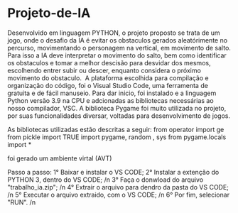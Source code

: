 # Projeto-de-IA 
Desenvolvido em linguagem PYTHON, o projeto proposto se trata de um jogo, onde o desafio da IA é evitar os obstaculos gerados aleatórimente no percurso, movimentando o personagem na vertical, em movimento de salto. Para isso a IA deve interpretar o movimento do salto, bem como identificar os obstaculos e tomar a melhor descisão para desvidar dos mesmos, escolhendo entrer subir ou descer, enquanto considera o próximo movimento do obstaculo. 
A plataforma escolhida para compilação e organização do código, foi o Visual Studio Code, uma ferramenta de gratuita e de fácil manuseio. Para dar inicio, foi instalado e a linguagem Python versão 3.9 na CPU e adcionadas as bibliotecas necessárias ao nosso compilador, VSC. A biblioteca Pygame foi muito utilizada no projeto, por suas funcionalidades diversar, voltadas para desenvolvimento de jogos.

As bibliotecas utilizadas estão descritas a seguir:
from operator import ge
from pickle import TRUE
import pygame, random , sys
from pygame.locals import *

foi gerado um ambiente virtal (AVT)

Passo a passo:
1° Baixar e instalar o VS CODE;
2° Instalar a extenção do PYTHON 3, dentro do VS CODE; /n
3° Faça o donwload do arquivo "trabalho_ia.zip"; /n
4° Extrair o arquivo para dendro da pasta do VS CODE; /n
5° Executar o arquivo extraido, com o VS CODE; /n
6° Por fim, selecionar "RUN". /n
